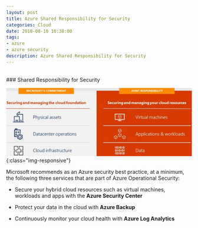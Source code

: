```yaml
---
layout: post
title: Azure Shared Responsibility for Security
categories: Cloud
date: 2018-08-10 10:38:00
tags:
- azure
- azure security
description: Azure Shared Responsibility for Security
---
```

<br/>
### Shared Responsibility for Security        
<br/>

![Azure](/img/AzureSecurity/SharedResponsibilityForSecurity.jpg){:class="img-responsive"}

Microsoft recommends as an Azure security best practice, at a minimum, the following three services that are part of Azure Operational Security:

* Secure your hybrid cloud resources such as virtual machines, workloads and apps with the **Azure Security Center**                          

* Protect your data in the cloud with **Azure Backup**                

* Continuously monitor your cloud health with **Azure Log Analytics**                     

